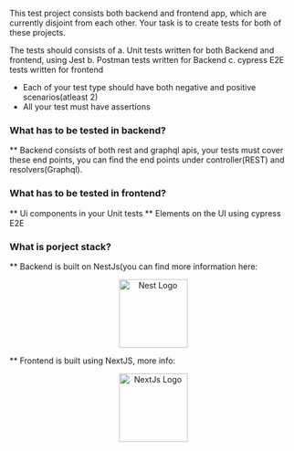 This test project consists both backend and frontend app, which are currently disjoint from each other. Your task is to create tests for both of these projects.

The tests should consists of
a. Unit tests written for both Backend and frontend, using Jest
b. Postman tests written for Backend
c. cypress E2E tests written for frontend

* Each of your test type should have both negative and positive scenarios(atleast 2)
* All your test must have assertions


### What has to be tested in backend?
** Backend consists of both rest and graphql apis, your tests must cover these end points, you can find the end points under controller(REST) and resolvers(Graphql).

### What has to be tested in frontend?
** Ui components in your Unit tests
** Elements on the UI using cypress E2E


### What is porject stack?
** Backend is built on NestJs(you can find more information here: <p align="center">
  <a href="http://nestjs.com/" target="blank"><img src="https://nestjs.com/img/logo-small.svg" width="120" alt="Nest Logo" /></a>
</p>
** Frontend is built using NextJS, more info: <p align="center">
  <a href="https://nextjs.org/" target="blank"><img src="https://seeklogo.com/images/N/next-js-logo-8FCFF51DD2-seeklogo.com.png" width="120" alt="NextJs Logo" /></a>
</p>


